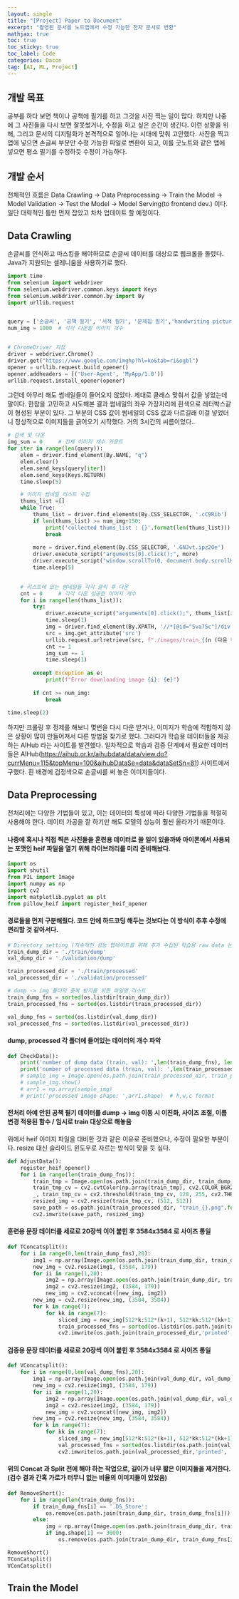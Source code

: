 ```yaml
---
layout: single
title: "[Project] Paper to Document"
excerpt: "촬영된 문서를 노트앱에서 수정 가능한 전자 문서로 변환"
mathjax: true
toc: true
toc_sticky: true
toc_label: Code
categories: Dacon
tag: [AI, ML, Project]
---
```



## 개발 목표
공부를 하다 보면 책이나 공책에 필기를 하고 그것을 사진 찍는 일이 많다. 하지만 나중에 그 사진들을 다시 보면 잘못썼거나, 수정을 하고 싶은 순간이 생긴다. 이런 상황을 위해, 그리고 문서의 디지털화가 본격적으로 일어나는 시대에 맞춰 고안했다. 사진을 찍고 앱에 넣으면 손글씨 부분만 수정 가능한 파일로 변환이 되고, 이를 굿노트와 같은 앱에 넣으면 평소 필기를 수정하듯 수정이 가능하다.


## 개발 순서
전체적인 흐름은 Data Crawling -> Data Preprocessing -> Train the Model -> Model Validation -> Test the Model -> Model Serving(to frontend dev.) 이다. 일단 대략적인 틀만 먼저 잡았고 차차 업데이트 할 예정이다.


## Data Crawling
손글씨를 인식하고 마스킹을 해야하므로 손글씨 데이터를 대상으로 웹크롤을 돌렸다. Java가 지원되는 셀레니움을 사용하기로 했다.

```python
import time
from selenium import webdriver
from selenium.webdriver.common.keys import Keys
from selenium.webdriver.common.by import By
import urllib.request


query = ['손글씨', '공책 필기', '서적 필기', '문제집 필기','handwriting picture']
num_img = 1000  # 각각 다운할 이미지 개수


# ChromeDriver 지정
driver = webdriver.Chrome()
driver.get("https://www.google.com/imghp?hl=ko&tab=ri&ogbl")
opener = urllib.request.build_opener()
opener.addheaders = [('User-Agent', 'MyApp/1.0')]
urllib.request.install_opener(opener)
```

그런데 아무리 해도 썸네일들이 들어오지 않았다. 제대로 클래스 맞춰서 값을 넣었는데 말이다.
한참을 고민하고 시도해본 결과 썸네일의 좌우 가장자리에 흰색으로 레터박스같이 형성된 부분이 있다. 그 부분의 CSS 값이 썸네일의 CSS 값과 다르길래 이걸 넣었더니 정상적으로 이미지들을 긁어오기 시작했다. 거의 3시간의 씨름이었다..

```python
# 검색 및 다운
img_sum = 0     # 전체 이미지 개수 카운트
for iter in range(len(query)):
    elem = driver.find_element(By.NAME, "q")
    elem.clear()
    elem.send_keys(query[iter])
    elem.send_keys(Keys.RETURN)
    time.sleep(5)

    # 이미지 썸네일 리스트 수집
    thums_list =[]
    while True:
        thums_list = driver.find_elements(By.CSS_SELECTOR, '.cC9Rib') 
        if len(thums_list) >= num_img+150:
            print('collected thums_list : {}'.format(len(thums_list)))
            break
        
        more = driver.find_element(By.CSS_SELECTOR, '.GNJvt.ipz2Oe')
        driver.execute_script("arguments[0].click();", more)
        driver.execute_script("window.scrollTo(0, document.body.scrollHeight);")
        time.sleep(5)
    

    # 리스트에 있는 썸네일들 각각 클릭 후 다운
    cnt = 0     # 각각 다운 성공한 이미지 개수
    for i in range(len(thums_list)):
        try:
            driver.execute_script("arguments[0].click();", thums_list[i])
            time.sleep(1)
            img = driver.find_element(By.XPATH, '//*[@id="Sva75c"]/div[2]/div[2]/div/div[2]/c-wiz/div/div[3]/div[1]/a/img[1]')
            src = img.get_attribute('src')    
            urllib.request.urlretrieve(src, f"./images/train_{(n (다운 진행상황에 맞춰 0 이나 500 으로)+img_sum):04d}.png")
            cnt += 1
            img_sum += 1
            time.sleep(1)
            
        except Exception as e:
            print(f"Error downloading image {i}: {e}")
        
        if cnt >= num_img:
            break
        
time.sleep(2)
```

하지만 크롤링 후 정제를 해보니 몇번을 다시 다운 받거나, 이미지가 학습에 적합하지 않은 상황이 많이 만들어져서 다른 방법을 찾기로 했다.
그러다가 학습용 데이터들을 제공하는 AIHub 라는 사이트를 발견했다. 일차적으로 학습과 검증 단계에서 필요한 데이터들은 AIHub(https://aihub.or.kr/aihubdata/data/view.do?currMenu=115&topMenu=100&aihubDataSe=data&dataSetSn=81) 사이트에서 구했다. 흰 배경에 검정색으로 손글씨를 써 놓은 이미지들이다.


## Data Preprocessing
전처리에는 다양한 기법들이 있고, 이는 데이터의 특성에 따라 다양한 기법들을 적절히 사용해야 한다. 데이터 가공을 잘 하기만 해도 모델의 성능이 훨씬 올라가기 때문이다.

#### 나중에 혹시나 직접 찍은 사진들을 훈련용 데이터로 쓸 일이 있을까봐 아이폰에서 사용되는 포맷인 heif 파일을 열기 위해 라이브러리를 미리 준비해놨다.
```python
import os
import shutil
from PIL import Image
import numpy as np
import cv2
import matplotlib.pyplot as plt
from pillow_heif import register_heif_opener
```

#### 경로들을 먼저 구분해줬다. 코드 안에 하드코딩 해두는 것보다는 이 방식이 추후 수정에 편리할 것 같아서다.
```python
# Directory setting (지속적인 성능 업데이트를 위해 추가 수집된 학습용 raw data 는 dump로 들어가고, resize 한 후 processed 폴더로 이동)
train_dump_dir = './train/dump'
val_dump_dir = './validation/dump'

train_processed_dir = './train/processed'
val_processed_dir = './validation/processed'

# dump -> img 폴더의 중복 방지를 위한 파일명 리스트
train_dump_fns = sorted(os.listdir(train_dump_dir))
train_processed_fns = sorted(os.listdir(train_processed_dir))

val_dump_fns = sorted(os.listdir(val_dump_dir))
val_processed_fns = sorted(os.listdir(val_processed_dir))
```

#### dump, processed 각 폴더에 들어있는 데이터의 개수 파악
```python
def CheckData():
    print('number of dump data (train, val): ',len(train_dump_fns), len(val_dump_fns))
    print('number of processed data (train, val): ',len(train_processed_fns), len(val_processed_fns))
    # sample_img = Image.open(os.path.join(train_processed_dir, train_processed_fns[0]))
    # sample_img.show()
    # arr1 = np.array(sample_img)
    # print('processed image shape: ',arr1.shape)  # h,w,c format
```

#### 전처리 아예 안된 공책 필기 데이터를 dump -> img 이동 시 이진화, 사이즈 조절, 이름 변경 적용된 함수 / 임시로 train 대상으로 해놓음
위에서 heif 이미지 파일을 대비한 것과 같은 이유로 준비했으나, 수정이 필요한 부분이다. resize 대신 슬라이드 윈도우로 자르는 방식이 맞을 듯 싶다.
```python
def AdjustData():
    register_heif_opener()
    for i in range(len(train_dump_fns)):
        train_tmp = Image.open(os.path.join(train_dump_dir, train_dump_fns[i]))
        train_tmp_cv = cv2.cvtColor(np.array(train_tmp), cv2.COLOR_BGR2GRAY)
        _, train_tmp_cv = cv2.threshold(train_tmp_cv, 128, 255, cv2.THRESH_BINARY)
        resized_img = cv2.resize(train_tmp_cv, (512, 512))
        save_path = os.path.join(train_processed_dir, "train_{}.png".format(i+len(train_processed_fns)))
        cv2.imwrite(save_path, resized_img)
```     

#### 훈련용 문장 데이터를 세로로 20장씩 이어 붙힌 후 3584x3584 로 사이즈 통일
```python
def TConcatsplit():
    for i in range(0,len(train_dump_fns),20):
        img1 = np.array(Image.open(os.path.join(train_dump_dir, train_dump_fns[i])))
        new_img = cv2.resize(img1, (3584, 179))
        for ii in range(1,20):
            img2 = np.array(Image.open(os.path.join(train_dump_dir, train_dump_fns[i+ii])))
            img2 = cv2.resize(img2, (3584, 179))
            new_img = cv2.vconcat([new_img, img2])
        new_img = cv2.resize(new_img, (3584, 3584))
        for k in range(7):
            for kk in range(7):
                sliced_img = new_img[512*k:512*(k+1), 512*kk:512*(kk+1)]
                train_processed_fns = sorted(os.listdir(os.path.join(train_processed_dir, 'printed')))
                cv2.imwrite(os.path.join(train_processed_dir,'printed', 'train_{}.png'.format(len(train_processed_fns))), sliced_img)
```

#### 검증용 문장 데이터를 세로로 20장씩 이어 붙힌 후 3584x3584 로 사이즈 통일
```python
def VConcatsplit():
    for i in range(0,len(val_dump_fns),20):
        img1 = np.array(Image.open(os.path.join(val_dump_dir, val_dump_fns[i])))
        new_img = cv2.resize(img1, (3584, 179))
        for ii in range(1,20):
            img2 = np.array(Image.open(os.path.join(val_dump_dir, val_dump_fns[i+ii])))
            img2 = cv2.resize(img2, (3584, 179))
            new_img = cv2.vconcat([new_img, img2])
        new_img = cv2.resize(new_img, (3584, 3584))
        for k in range(7):
            for kk in range(7):
                sliced_img = new_img[512*k:512*(k+1), 512*kk:512*(kk+1)]
                val_processed_fns = sorted(os.listdir(os.path.join(val_processed_dir, 'printed')))
                cv2.imwrite(os.path.join(val_processed_dir,'printed', 'val_{}.png'.format(len(val_processed_fns))), sliced_img)
```

#### 위의 Concat 과 Split 전에 해야 하는 작업으로, 길이가 너무 짧은 이미지들을 제거한다. (검수 결과 간혹 가로가 터무니 없는 비율의 이미지들이 있었음)
```python
def RemoveShort():
    for i in range(len(train_dump_fns)):
        if train_dump_fns[i] == '.DS_Store':
            os.remove(os.path.join(train_dump_dir, train_dump_fns[i]))
        else:
            img = np.array(Image.open(os.path.join(train_dump_dir, train_dump_fns[i])))
            if img.shape[1] <= 3000:
                os.remove(os.path.join(train_dump_dir, train_dump_fns[i]))
```

```python
RemoveShort()
TConCatsplit()
VConCatsplit()
```

## Train the Model
